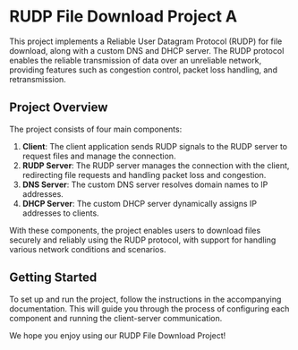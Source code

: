 # RUDP File Download Project A

This project implements a Reliable User Datagram Protocol (RUDP) for file download, along with a custom DNS and DHCP server. The RUDP protocol enables the reliable transmission of data over an unreliable network, providing features such as congestion control, packet loss handling, and retransmission.

## Project Overview

The project consists of four main components:

1. **Client**: The client application sends RUDP signals to the RUDP server to request files and manage the connection.
2. **RUDP Server**: The RUDP server manages the connection with the client, redirecting file requests and handling packet loss and congestion.
3. **DNS Server**: The custom DNS server resolves domain names to IP addresses.
4. **DHCP Server**: The custom DHCP server dynamically assigns IP addresses to clients.

With these components, the project enables users to download files securely and reliably using the RUDP protocol, with support for handling various network conditions and scenarios.

## Getting Started

To set up and run the project, follow the instructions in the accompanying documentation. This will guide you through the process of configuring each component and running the client-server communication.

We hope you enjoy using our RUDP File Download Project!
